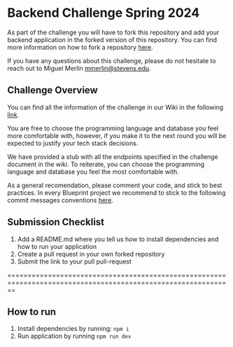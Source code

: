 # Backend Challenge Spring 2024

As part of the challenge you will have to fork this repository and add your backend application in the forked version of this repository. You can find more information on how to fork a repository [here](https://docs.github.com/en/pull-requests/collaborating-with-pull-requests/working-with-forks/fork-a-repo).

If you have any questions about this challenge, please do not hesitate to reach out to Miguel Merlin [mmerlin@stevens.edu](mmerlin@stevens.edu).

## Challenge Overview
You can find all the information of the challenge in our Wiki in the following [link](https://wiki.sitblueprint.com/books/application-challenges/page/backend-challenge-spring-2024/).

You are free to choose the programming language and database you feel more comfortable with, however, if you make it to the next round you will be expected to justify your tech stack decisions.

We have provided a stub with all the endpoints specified in the challenge document in the wiki. To reiterate, you can choose the programming language and database you feel the most comfortable with. 

As a general recomendation, please comment your code, and stick to best practices. In every Blueprint project we recommend to stick to the following commit messages conventions [here](https://www.conventionalcommits.org/en/v1.0.0/).

## Submission Checklist
1. Add a README.md where you tell us how to install dependencies and how to run your application
2. Create a pull request in your own forked repository
3. Submit the link to your pull pull-request

==============================================================================================================

## How to run
1. Install dependencies by running: `npm i`
2. Run application by running `npm run dev`